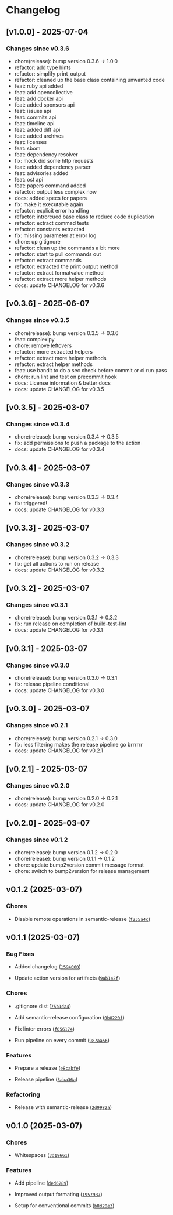 # Changelog

## [v1.0.0] - 2025-07-04

### Changes since v0.3.6

- chore(release): bump version 0.3.6 → 1.0.0
- refactor: add type hints
- refactor: simplify print_output
- refactor: cleaned up the base class containing unwanted code
- feat: ruby api added
- feat: add opencollective
- feat: add docker api
- feat: added sponsors api
- feat: issues api
- feat: commits api
- feat: timeline api
- feat: added diff api
- feat: added archives
- feat: licenses
- feat: sbom
- feat: dependency resolver
- fix: mock did some http requests
- feat: added dependency parser
- feat: advisories added
- feat: ost api
- feat: papers command added
- refactor: output less complex now
- docs: added specs for papers
- fix: make it executable again
- refactor: explicit error handling
- refactor: introrcued base class to reduce code duplication
- refactor: extract commad tests
- refactor: constants extracted
- fix: missing parameter at error log
- chore: up gitignore
- refactor: clean up the commands a bit more
- refactor: start to pull commands out
- refactor: extract commands
- refactor: extracted the print output method
- refactor: extract formatvalue method
- refactor: extract more helper methods
- docs: update CHANGELOG for v0.3.6


## [v0.3.6] - 2025-06-07

### Changes since v0.3.5

- chore(release): bump version 0.3.5 → 0.3.6
- feat: complexipy
- chore: remove leftovers
- refactor: more extracted helpers
- refactor: extract more helper methods
- refactor: extract helper methods
- feat: use bandit to do a sec check before commit or ci run pass
- chore: run lint and test on precommit hook
- docs: License information & better docs
- docs: update CHANGELOG for v0.3.5


## [v0.3.5] - 2025-03-07

### Changes since v0.3.4

- chore(release): bump version 0.3.4 → 0.3.5
- fix: add permissions to push a package to the action
- docs: update CHANGELOG for v0.3.4


## [v0.3.4] - 2025-03-07

### Changes since v0.3.3

- chore(release): bump version 0.3.3 → 0.3.4
- fix: triggered!
- docs: update CHANGELOG for v0.3.3


## [v0.3.3] - 2025-03-07

### Changes since v0.3.2

- chore(release): bump version 0.3.2 → 0.3.3
- fix: get all actions to run on release
- docs: update CHANGELOG for v0.3.2


## [v0.3.2] - 2025-03-07

### Changes since v0.3.1

- chore(release): bump version 0.3.1 → 0.3.2
- fix: run release on completion of build-test-lint
- docs: update CHANGELOG for v0.3.1


## [v0.3.1] - 2025-03-07

### Changes since v0.3.0

- chore(release): bump version 0.3.0 → 0.3.1
- fix: release pipeline conditional
- docs: update CHANGELOG for v0.3.0


## [v0.3.0] - 2025-03-07

### Changes since v0.2.1

- chore(release): bump version 0.2.1 → 0.3.0
- fix: less filtering makes the release pipeline go brrrrrr
- docs: update CHANGELOG for v0.2.1


## [v0.2.1] - 2025-03-07

### Changes since v0.2.0

- chore(release): bump version 0.2.0 → 0.2.1
- docs: update CHANGELOG for v0.2.0


## [v0.2.0] - 2025-03-07

### Changes since v0.1.2

- chore(release): bump version 0.1.2 → 0.2.0
- chore(release): bump version 0.1.1 → 0.1.2
- chore: update bump2version commit message format
- chore: switch to bump2version for release management



## v0.1.2 (2025-03-07)

### Chores

- Disable remote operations in semantic-release
  ([`f235a4c`](https://github.com/sebs/ecosyste_ms_cli/commit/f235a4ced57cef49cf062c2fec284c1204e088f5))


## v0.1.1 (2025-03-07)

### Bug Fixes

- Added changelog
  ([`1594060`](https://github.com/sebs/ecosyste_ms_cli/commit/1594060148bac6aaa2b4b78f08d87163c400a96d))

- Update action version for artifacts
  ([`9ab142f`](https://github.com/sebs/ecosyste_ms_cli/commit/9ab142f06cf1509227229c180a9ac2f668e1800b))

### Chores

- .gitignore dist
  ([`75b1da4`](https://github.com/sebs/ecosyste_ms_cli/commit/75b1da4eb67f5aff223259236f8dd1a3d8121b0e))

- Add semantic-release configuration
  ([`0b8220f`](https://github.com/sebs/ecosyste_ms_cli/commit/0b8220fbbe90171bc685ca48a4c78873a8f1207c))

- Fix linter errors
  ([`f056174`](https://github.com/sebs/ecosyste_ms_cli/commit/f05617445fbdbf8bfcc42f1884654cabb091e91b))

- Run pipeline on every commit
  ([`987aa56`](https://github.com/sebs/ecosyste_ms_cli/commit/987aa56dfc68cf86f1401b1ca42a1a6b7fe1ac26))

### Features

- Prepare a release
  ([`e8cabfe`](https://github.com/sebs/ecosyste_ms_cli/commit/e8cabfe60ea557938786f84805eb22b1e2270735))

- Release pipeline
  ([`3aba36a`](https://github.com/sebs/ecosyste_ms_cli/commit/3aba36aa57402e159f69bd068e5f26dfb96a1911))

### Refactoring

- Release with semantic-release
  ([`2d9982a`](https://github.com/sebs/ecosyste_ms_cli/commit/2d9982ae58b6ba7df5964684c54456742c63ff4a))


## v0.1.0 (2025-03-07)

### Chores

- Whitespaces
  ([`3d18661`](https://github.com/sebs/ecosyste_ms_cli/commit/3d186612667eec71c12a805c0ab585a66b4a10e7))

### Features

- Add pipeline
  ([`ded6289`](https://github.com/sebs/ecosyste_ms_cli/commit/ded6289e7a7313a9613b1730cb1ae5bb3248f9c0))

- Improved output formating
  ([`1957987`](https://github.com/sebs/ecosyste_ms_cli/commit/1957987086b39317a4cf550391bd255990439953))

- Setup for conventional commits
  ([`b0d20e3`](https://github.com/sebs/ecosyste_ms_cli/commit/b0d20e3025146b47fb317effd26d2cb245378ce6))
